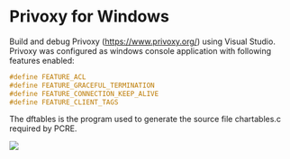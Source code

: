 # Privoxy for Windows
Build and debug Privoxy (<https://www.privoxy.org/>) using Visual Studio. Privoxy was configured as windows console application with following features enabled:
```C
#define FEATURE_ACL
#define FEATURE_GRACEFUL_TERMINATION
#define FEATURE_CONNECTION_KEEP_ALIVE
#define FEATURE_CLIENT_TAGS
```

The dftables is the program used to generate the source file chartables.c required by PCRE.

![](https://github.com/xinlake/privoxy-windows/raw/master/Assets/screen-1.jpg)
